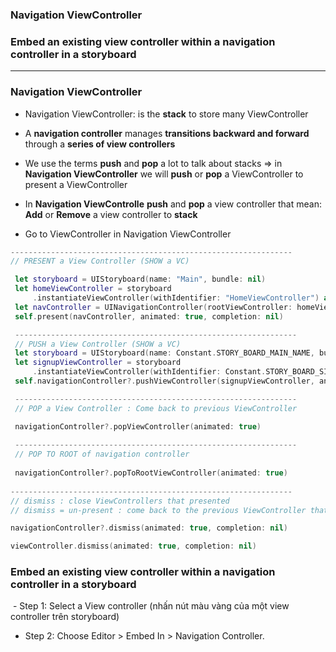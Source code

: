 ### Navigation ViewController
### Embed an existing view controller within a navigation controller in a storyboard

-------------------------------------

### Navigation ViewController

  - Navigation ViewController: is the **stack** to store many ViewController
  - A **navigation controller** manages **transitions backward and forward** through a **series of view controllers**
  - We use the terms **push** and **pop** a lot to talk about stacks => in **Navigation ViewController** we will **push** or **pop** a ViewController to present a ViewController
  - In **Navigation ViewControlle** **push** and **pop** a view controller that mean: **Add** or **Remove** a view controller to **stack**
  
  - Go to ViewController in Navigation ViewController
  
```swift
---------------------------------------------------------------
// PRESENT a View Controller (SHOW a VC)

 let storyboard = UIStoryboard(name: "Main", bundle: nil)
 let homeViewController = storyboard
     .instantiateViewController(withIdentifier: "HomeViewController") as! HomeViewController
 let navController = UINavigationController(rootViewController: homeViewController)
 self.present(navController, animated: true, completion: nil)

 ---------------------------------------------------------------
 // PUSH a View Controller (SHOW a VC)
 let storyboard = UIStoryboard(name: Constant.STORY_BOARD_MAIN_NAME, bundle: nil)
 let signupViewController = storyboard
     .instantiateViewController(withIdentifier: Constant.STORY_BOARD_SIGNUP_ID) as! SignupViewController
 self.navigationController?.pushViewController(signupViewController, animated: true)

 ---------------------------------------------------------------
 // POP a View Controller : Come back to previous ViewController

 navigationController?.popViewController(animated: true)
 
 ---------------------------------------------------------------
 // POP TO ROOT of navigation controller 
 
 navigationController?.popToRootViewController(animated: true)
 
---------------------------------------------------------------
// dismiss : close ViewControllers that presented
// dismiss = un-present : come back to the previous ViewController that present this ViewController

navigationController?.dismiss(animated: true, completion: nil)

viewController.dismiss(animated: true, completion: nil)
```

### Embed an existing view controller within a navigation controller in a storyboard

  - Step 1: Select a View controller (nhấn nút màu vàng của một view controller trên storyboard)
  - Step 2: Choose Editor > Embed In > Navigation Controller.

